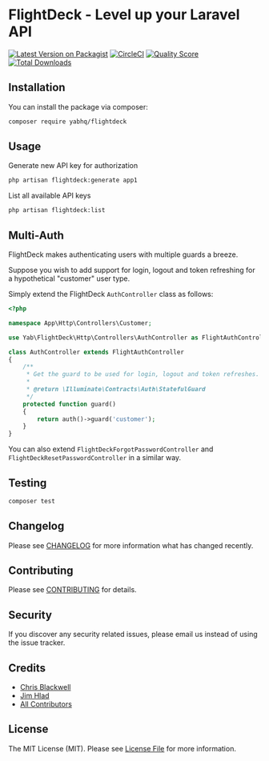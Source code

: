 # FlightDeck - Level up your Laravel API

[![Latest Version on Packagist](https://img.shields.io/packagist/v/yabhq/flightdeck.svg?style=flat-square)](https://packagist.org/packages/yabhq/flightdeck)
[![CircleCI](https://img.shields.io/circleci/project/github/yabhq/flightdeck/master.svg)](https://circleci.com/gh/yabhq/flightdeck)
[![Quality Score](https://img.shields.io/scrutinizer/g/yabhq/flightdeck.svg?style=flat-square)](https://scrutinizer-ci.com/g/yabhq/flightdeck)
[![Total Downloads](https://img.shields.io/packagist/dt/yabhq/flightdeck.svg?style=flat-square)](https://packagist.org/packages/yabhq/flightdeck)


## Installation

You can install the package via composer:

```bash
composer require yabhq/flightdeck
```

## Usage

Generate new API key for authorization
```bash
php artisan flightdeck:generate app1
```

List all available API keys
```bash
php artisan flightdeck:list
```

## Multi-Auth

FlightDeck makes authenticating users with multiple guards a breeze.

Suppose you wish to add support for login, logout and token refreshing for a hypothetical "customer" user type.

Simply extend the FlightDeck `AuthController` class as follows:

```php
<?php

namespace App\Http\Controllers\Customer;

use Yab\FlightDeck\Http\Controllers\AuthController as FlightAuthController;

class AuthController extends FlightAuthController
{
    /**
     * Get the guard to be used for login, logout and token refreshes.
     *
     * @return \Illuminate\Contracts\Auth\StatefulGuard
     */
    protected function guard()
    {
        return auth()->guard('customer');
    }
}
```

You can also extend `FlightDeckForgotPasswordController` and `FlightDeckResetPasswordController` in a similar way.

## Testing

``` bash
composer test
```

## Changelog

Please see [CHANGELOG](CHANGELOG.md) for more information what has changed recently.

## Contributing

Please see [CONTRIBUTING](CONTRIBUTING.md) for details.

## Security

If you discover any security related issues, please email us instead of using the issue tracker.

## Credits

- [Chris Blackwell](https://github.com/chrisblackwell)
- [Jim Hlad](https://github.com/jimhlad)
- [All Contributors](../../contributors)

## License

The MIT License (MIT). Please see [License File](LICENSE.md) for more information.

